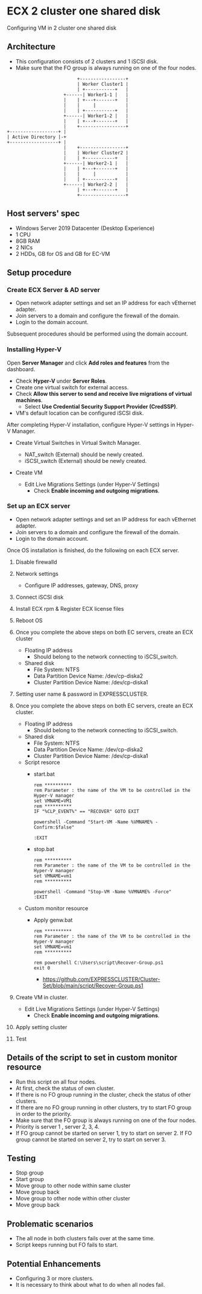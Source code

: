 # ECX 2 cluster one shared disk
Configuring VM in 2 cluster one shared disk
## Architecture
- This configuration consists of 2 clusters and 1 iSCSI disk.
- Make sure that the FO group is always running on one of the four nodes.

```
                          +-----------------+
                          | Worker Cluster1 |
                          | +-----------+   |
                     +------| Worker1-1 |   |
                     |    | +---+-------+   |
                     |    |     |           |
                     |    | +-----------+   |
                     +------| Worker1-2 |   |
                     |    | +---+-------+   |
                     |    +-----------------+
+------------------+ |
| Active Directory |-+    
+------------------+ |                     
                     |    +-----------------+
                     |    | Worker Cluster2 |
                     |    | +-----------+   |
                     +------| Worker2-1 |   |
                     |    | +---+-------+   |
                     |    |     |           |
                     |    | +-----------+   |
                     +------| Worker2-2 |   |
                          | +---+-------+   |
                          +-----------------+
```

## Host servers' spec

- Windows Server 2019 Datacenter (Desktop Experience)
- 1 CPU
- 8GB RAM
- 2 NICs
- 2 HDDs, GB for OS and GB for EC-VM

## Setup procedure
### Create ECX Server & AD server
- Open network adapter settings and set an IP address for each vEthernet adapter.
- Join servers to a domain and configure the firewall of the domain.
- Login to the domain account.

Subsequent procedures should be performed using the domain account.
 
### Installing Hyper-V

Open **Server Manager** and click **Add roles and features** from the dashboard.
- Check **Hyper-V** under **Server Roles**.
- Create one virtual switch for external access.
- Check **Allow this server to send and receive live migrations of virtual machines**.
	- Select **Use Credential Security Support Provider (CredSSP)**.
- VM's default location can be configured iSCSI disk.

After completing Hyper-V installation, configure Hyper-V settings in Hyper-V Manager.
- Create Virtual Switches in Virtual Switch Manager.
	- NAT_switch (External) should be newly created.
	- iSCSI_switch (External) should be newly created.

- Create VM
	- Edit Live Migrations Settings (under Hyper-V Settings)
		- Check **Enable incoming and outgoing migrations**.


### Set up an ECX server
- Open network adapter settings and set an IP address for each vEthernet adapter.
- Join servers to a domain and configure the firewall of the domain.
- Login to the domain account.

Once OS installation is finished, do the following on each ECX server.

1. Disable firewalld

1. Network settings
   - Configure IP addresses, gateway, DNS, proxy

1. Connect iSCSI disk

1. Install ECX rpm & Register ECX license files

1. Reboot OS

1. Once you complete the above steps on both EC servers, create an ECX cluster
   - Floating IP address
   	  - Should belong to the network connecting to iSCSI_switch.
   - Shared  disk
   	  - File System: NTFS
	  - Data Partition Device Name: /dev/cp-diska2
	  - Cluster Partition Device Name: /dev/cp-diska1
 
1. Setting user name & password in EXPRESSCLUSTER.

1. Once you complete the above steps on both EC servers, create an ECX cluster.
   - Floating IP address
   	  - Should belong to the network connecting to iSCSI_switch.
   - Shared  disk
	  - File System: NTFS
	  - Data Partition Device Name: /dev/cp-diska2
	  - Cluster Partition Device Name: /dev/cp-diska1
   - Script resorce
   		- start.bat
            
           ```
           rem **********
           rem Parameter : the name of the VM to be controlled in the Hyper-V manager
           set VMNAME=VM1
           rem **********
           IF "%CLP_EVENT%" == "RECOVER" GOTO EXIT

           powershell -Command "Start-VM -Name %VMNAME% -Confirm:$false"

           :EXIT
           ```
   		- stop.bat
           ```
           rem **********
           rem Parameter : the name of the VM to be controlled in the Hyper-V manager
           set VMNAME=vm1
           rem **********

           powershell -Command "Stop-VM -Name %VMNAME% -Force"
           :EXIT
           ```
   - Custom monitor resource
   		- Apply genw.bat
	
        	 ```
           	 rem **********
        	 rem Parameter : the name of the VM to be controlled in the Hyper-V manager
        	 set VMNAME=vm1
          	 rem **********

          	 rem powershell C:\Users\script\Recover-Group.ps1
          	 exit 0
          	 ```
		 
	         - https://github.com/EXPRESSCLUSTER/Cluster-Set/blob/main/script/Recover-Group.ps1

1. Create VM in cluster.
	- Edit Live Migrations Settings (under Hyper-V Settings)
		- Check **Enable incoming and outgoing migrations**.

1. Apply setting cluster

1. Test 

## Details of the script to set in custom monitor resource
- Run this script on all four nodes.
- At first, check the status of own cluster.
- If there is no FO group running in the cluster, check the status of other clusters.
- If there are no FO group running in other clusters, try to start FO group in order to the priority.
- Make sure that the FO group is always running on one of the four nodes.
- Priority is server 1 , server 2, 3, 4.
- If FO group cannot be started on server 1, try to start on server 2. If FO group cannot be started on server 2, try to start on server 3.

## Testing
- Stop group
- Start group
- Move group to other node within same cluster
- Move group back
- Move group to other node within other cluster
- Move group back

## Problematic scenarios
- The all node in both clusters fails over at the same time.
- Script keeps running but FO fails to start.
## Potential Enhancements
- Configuring 3 or more clusters.
- It is necessary to think about what to do when all nodes fail.
